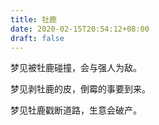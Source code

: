 ```yaml
---
title: 牡鹿
date: 2020-02-15T20:54:12+08:00
draft: false
---
```


梦见被牡鹿碰撞，会与强人为敌。

梦见剥牡鹿的皮，倒霉的事要到来。

梦见牡鹿戳断道路，生意会破产。

